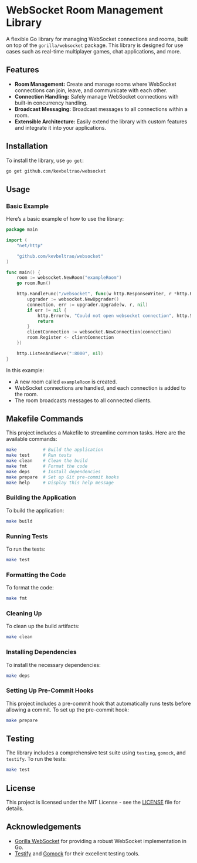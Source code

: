 # WebSocket Room Management Library

A flexible Go library for managing WebSocket connections and rooms, built on top of the `gorilla/websocket` package. This library is designed for use cases such as real-time multiplayer games, chat applications, and more.

## Features

- **Room Management:** Create and manage rooms where WebSocket connections can join, leave, and communicate with each other.
- **Connection Handling:** Safely manage WebSocket connections with built-in concurrency handling.
- **Broadcast Messaging:** Broadcast messages to all connections within a room.
- **Extensible Architecture:** Easily extend the library with custom features and integrate it into your applications.

## Installation

To install the library, use `go get`:

```bash
go get github.com/kevbeltrao/websocket
```

## Usage

### Basic Example

Here’s a basic example of how to use the library:

```go
package main

import (
	"net/http"

	"github.com/kevbeltrao/websocket"
)

func main() {
	room := websocket.NewRoom("exampleRoom")
	go room.Run()

	http.HandleFunc("/websocket", func(w http.ResponseWriter, r *http.Request) {
		upgrader := websocket.NewUpgrader()
		connection, err := upgrader.Upgrade(w, r, nil)
		if err != nil {
			http.Error(w, "Could not open websocket connection", http.StatusBadRequest)
			return
		}
		clientConnection := websocket.NewConnection(connection)
		room.Register <- clientConnection
	})

	http.ListenAndServe(":8000", nil)
}
```

In this example:
- A new room called `exampleRoom` is created.
- WebSocket connections are handled, and each connection is added to the room.
- The room broadcasts messages to all connected clients.

## Makefile Commands

This project includes a Makefile to streamline common tasks. Here are the available commands:

```bash
make          # Build the application
make test     # Run tests
make clean    # Clean the build
make fmt      # Format the code
make deps     # Install dependencies
make prepare  # Set up Git pre-commit hooks
make help     # Display this help message
```

### Building the Application

To build the application:

```bash
make build
```

### Running Tests

To run the tests:

```bash
make test
```

### Formatting the Code

To format the code:

```bash
make fmt
```

### Cleaning Up

To clean up the build artifacts:

```bash
make clean
```

### Installing Dependencies

To install the necessary dependencies:

```bash
make deps
```

### Setting Up Pre-Commit Hooks

This project includes a pre-commit hook that automatically runs tests before allowing a commit. To set up the pre-commit hook:

```bash
make prepare
```

## Testing

The library includes a comprehensive test suite using `testing`, `gomock`, and `testify`. To run the tests:

```bash
make test
```

<!-- ## Contributing

Contributions are welcome! Please see the [CONTRIBUTING.md](CONTRIBUTING.md) file for more details on how to contribute to this project. -->

## License

This project is licensed under the MIT License - see the [LICENSE](LICENSE) file for details.

## Acknowledgements

- [Gorilla WebSocket](https://github.com/gorilla/websocket) for providing a robust WebSocket implementation in Go.
- [Testify](https://github.com/stretchr/testify) and [Gomock](https://github.com/golang/mock) for their excellent testing tools.



